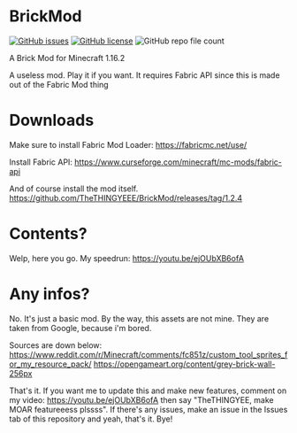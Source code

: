 # BrickMod
<a href="https://github.com/TheTHINGYEEE/BrickMod/issues"><img alt="GitHub issues" src="https://img.shields.io/github/issues/TheTHINGYEEE/BrickMod"></a>
<a href="https://github.com/TheTHINGYEEE/BrickMod/blob/main/LICENSE"><img alt="GitHub license" src="https://img.shields.io/github/license/TheTHINGYEEE/BrickMod"></a>
<img alt="GitHub repo file count" src="https://img.shields.io/github/directory-file-count/thethingyeee/brickmod">



A Brick Mod for Minecraft 1.16.2

A useless mod.
Play it if you want.
It requires Fabric API since this is made out of the Fabric Mod thing

# Downloads
Make sure to install Fabric Mod Loader: https://fabricmc.net/use/

Install Fabric API: https://www.curseforge.com/minecraft/mc-mods/fabric-api

And of course install the mod itself. https://github.com/TheTHINGYEEE/BrickMod/releases/tag/1.2.4

# Contents?
Welp, here you go. My speedrun: https://youtu.be/ejOUbXB6ofA

# Any infos?
No. It's just a basic mod. By the way, this assets are not mine. They are taken from Google, because i'm bored.

Sources are down below:
https://www.reddit.com/r/Minecraft/comments/fc851z/custom_tool_sprites_for_my_resource_pack/
https://opengameart.org/content/grey-brick-wall-256px

That's it. If you want me to update this and make new features, comment on my video: https://youtu.be/ejOUbXB6ofA then say "TheTHINGYEE, make MOAR featureeess plssss". If there's any issues, make an issue in the Issues tab of this repository and yeah, that's it. Bye!
